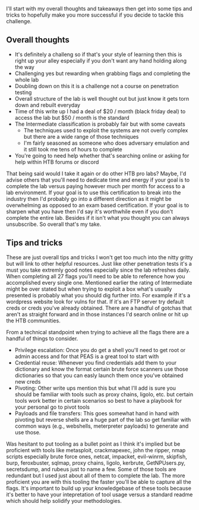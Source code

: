 I'll start with my overall thoughts and takeaways then get into some tips and tricks to hopefully make you more successful if you decide to tackle this challenge.


## Overall thoughts

- It's definitely a challeng so if that's your style of learning then this is right up your alley especially if you don't want any hand holding along the way
- Challenging yes but rewarding when grabbing flags and completing the whole lab
- Doubling down on this it is a challenge not a course on penetration testing
- Overall structure of the lab is well thought out but just know it gets torn down and rebuilt everyday
- Time of this write up I had a deal of $20 / month (black friday deal) to access the lab but $50 / month is the standard
- The Intermediate classification is probably fair but with some caveats
  - The techniques used to exploit the systems are not overly complex but there are a wide range of those techniques
  - I'm fairly seasoned as someone who does adversary emulation and it still took me tens of hours to complete
- You're going to need help whether that's searching online or asking for help within HTB forums or discord

That being said would I take it again or do other HTB pro labs?  Maybe, I'd advise others that you'll need to dedicate time and energy if your goal is to complete the lab versus paying however much per month for access to a lab environment.  If your goal is to use this certification to break into the industry then I'd probably go into a different direction as it might be overwhelming as opposed to an exam based certification.  If your goal is to sharpen what you have then I'd say it's worthwhile even if you don't complete the entire lab.  Besides if it isn't what you thought you can always unsubscribe.  So overall that's my take.

## Tips and tricks

These are just overall tips and tricks I won't get too much into the nitty gritty but will link to other helpful resources.  Just like  other penetration tests it's a must you take extremly good notes especially since the lab refreshes daily.  When completing all 27 flags you'll need to be able to reference how you accomplished every single one.  Mentioned earlier the rating of Intermediate might be over stated but when trying to exploit a box what's usually presented is probably what you should dig further into.  For example if it's a wordpress website look for vulns for that.  If it's an FTP server try default creds or creds you've already obtained.  There are a handful of gotchas that aren't as straight forward and in those instances I'd search online or hit up the HTB communities.

From a technical standpoint when trying to achieve all the flags there are a handful of things to consider.
- Privilege escalation: Once you do get a shell you'll need to get root or admin access and for that PEAS is a great tool to start with
- Credential reuse: Whenever you find credentials add them to your dictionary and know the format certain brute force scanners use those dictionaries so that you can easly launch them once you've obtained new creds
- Pivoting: Other write ups mention this but what I'll add is sure you should be familiar with tools such as proxy chains, ligolo, etc. but certain tools work better in certain scenarios so best to have a playbook for your personal go to pivot tools
- Payloads and file transfers: This goes somewhat hand in hand with pivoting but reverse shells are a huge part of the lab so get familiar with common ways (e.g., webshells, meterpreter payloads) to generate and use those.

Was hesitant to put tooling as a bullet point as I think it's implied but be proficient with tools like metasploit, crackmapexec, john the ripper, nmap scripts especially brute force ones, netcat, impacket, evil-winrm, skipfish, burp, feroxbuster, sqlmap, proxy chains, ligolo, kerbrute, GetNPUsers.py, secretsdump, and rubeus just to name a few.  Some of those tools are redundant but I used just about all of them to complete the lab.  The more proficient you are with this tooling the faster you'll be able to capture all the flags.  It's important to build up your knowledgebase of these tools because it's better to have your intepretation of tool usage versus a standard readme which should help solidify your methodologies.
